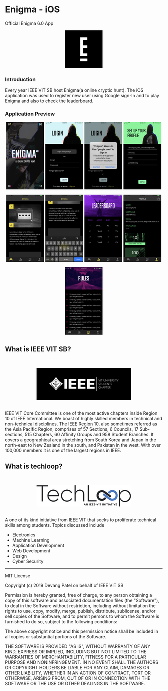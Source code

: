 # Enigma - iOS
Official Enigma 6.0 App

<p align = "center"><img src = "Screenshots/1024.png" width = "24%" height = "24%"></p>



### Introduction
Every year IEEE VIT SB host Enigma(a online cryptic hunt). The iOS application was used to register new user using Google sign-In and to play Enigma and also to check the leaderboard.


### Application Preview

<p align = "center">
<img src = "Screenshots/Launch.png" width = "24%" height = "24%">
<img src = "Screenshots/login.png" width = "24%" height = "24%">
<img src = "Screenshots/gsing.png" width = "24%" height = "24%">
<img src = "Screenshots/setpro.png" width = "24%" height = "24%">
</p>


<p align = "center">
<img src = "Screenshots/play.png" width = "24%" height = "24%">
<img src = "Screenshots/playk.png" width = "24%" height = "24%">
<img src = "Screenshots/lead.png" width = "24%" height = "24%">
<img src = "Screenshots/profile.png" width = "24%" height = "24%">
</p>

<p align = "center">
<img src = "Screenshots/rule.png" width = "24%" height = "24%">
</p>


## What is IEEE VIT SB?
<br><p align = "center"><img src = "Screenshots/IEEE-Logo.png" width = "60%" height = "60%"></p><br>
IEEE VIT Core Committee is one of the most active chapters inside Region 10 of IEEE International. We boast of highly skilled members in technical and non-technical disciplines. The IEEE Region 10, also sometimes referred as the Asia Pacific Region, comprises of 57 Sections, 6 Councils, 17 Sub-sections, 515 Chapters, 60 Affinity Groups and 958 Student Branches. It covers a geographical area stretching from South Korea and Japan in the north-east to New Zealand in the south, and Pakistan in the west. With over 100,000 members it is one of the largest regions in IEEE.

## What is techloop?
<br><p align = "center"><img src = "Screenshots/Techloop.png" width = "60%" height = "60%"></p><br>
A one of its kind initiative from IEEE VIT that seeks to proliferate technical skills among students. Topics discussed include
<ul>
<li>Electronics
<li>Machine Learning
<li>Application Development
<li>Web Development
<li>Design
<li>Cyber Security
</ul>


<hr>

MIT License

Copyright (c) 2019 Devang Patel on behalf of IEEE VIT SB

Permission is hereby granted, free of charge, to any person obtaining a copy
of this software and associated documentation files (the "Software"), to deal
in the Software without restriction, including without limitation the rights
to use, copy, modify, merge, publish, distribute, sublicense, and/or sell
copies of the Software, and to permit persons to whom the Software is
furnished to do so, subject to the following conditions:

The above copyright notice and this permission notice shall be included in all
copies or substantial portions of the Software.

THE SOFTWARE IS PROVIDED "AS IS", WITHOUT WARRANTY OF ANY KIND, EXPRESS OR
IMPLIED, INCLUDING BUT NOT LIMITED TO THE WARRANTIES OF MERCHANTABILITY,
FITNESS FOR A PARTICULAR PURPOSE AND NONINFRINGEMENT. IN NO EVENT SHALL THE
AUTHORS OR COPYRIGHT HOLDERS BE LIABLE FOR ANY CLAIM, DAMAGES OR OTHER
LIABILITY, WHETHER IN AN ACTION OF CONTRACT, TORT OR OTHERWISE, ARISING FROM,
OUT OF OR IN CONNECTION WITH THE SOFTWARE OR THE USE OR OTHER DEALINGS IN THE
SOFTWARE.
